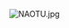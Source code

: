 ![NAOTU.jpg](https://p1-juejin.byteimg.com/tos-cn-i-k3u1fbpfcp/7b05e1efc4e84808a0bb84c9cac4ab4b~tplv-k3u1fbpfcp-zoom-in-crop-mark:1512:0:0:0.awebp)

